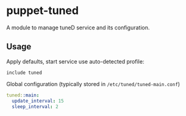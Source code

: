 # puppet-tuned

A module to manage tuneD service and its configuration.

## Usage

Apply defaults, start service use auto-detected profile:

```puppet
include tuned
```

Global configuration (typically stored in `/etc/tuned/tuned-main.conf`)

```yaml
tuned::main:
  update_interval: 15
  sleep_interval: 2
```
